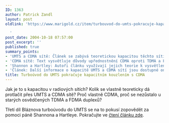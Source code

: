 ```yaml
---
ID: 1363
author: Patrick Zandl
layout: post
oldlink: 'https://www.marigold.cz/item/turbouvod-do-umts-pokracuje-kapacitnim-kouzlenim-s-cdma

  '
post_date: 2004-10-18 07:57:00
post_excerpt: ''
published: true
summary_points:
- 'UMTS a CDMA sítě: Článek se zabývá teoretickou kapacitou těchto sítí.'
- 'CDMA sítě: Text vysvětluje důvody upřednostnění CDMA oproti TDMA a FDMA.'
- 'Shannon a Hartley: Autoři článku využívají jejich teorie k vysvětlení kapacity.'
- 'Článek: Další informace o kapacitě UMTS a CDMA sítí jsou dostupné online.'
title: Turboúvod do UMTS pokračuje kapacitním kouzlením s CDMA
---
```


<p>
Jak je to s kapacitou v radiových sítích? Kolik se vlastně teoreticky dá protlačit přes UMTS a CDMA sítě? Proč vlastně CDMA, proč se nezůstalo u starých osvědčených TDMA a FDMA duplexů? </p>

<p>
Třetí díl Bláznova turboúvodu do UMTS se na to pokusí zopovědět za pomoci páně Shannona a Hartleye. Pokračujte ve <a href="/item/turbouvod-do-umts-kapacita-cdma-a-par-shannonovych-kouzel">čtení článku zde</a>.
</p>
